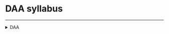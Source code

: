 # DAA syllabus
---
<details>

 <summary>DAA</summary>

---
---
![image](https://github.com/user-attachments/assets/daf0d60c-ab7c-468f-b25f-41e01bdda08b)


  
</details>
